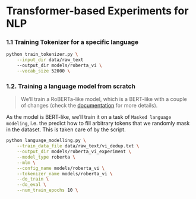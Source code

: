 # Transformer-based Experiments for NLP

### 1.1 Training Tokenizer for a specific language

```sh
python train_tokenizer.py \
    --input_dir data/raw_text
    --output_dir models/roberta_vi \
    --vocab_size 52000 \
```

### 1.2. Training a language model from scratch

> We’ll train a RoBERTa-like model, which is a BERT-like with a couple of changes (check the [documentation](https://huggingface.co/transformers/model_doc/roberta.html) for more details).

As the model is BERT-like, we’ll train it on a task of `Masked language modeling`, i.e. the predict how to fill arbitrary tokens that we randomly mask in the dataset. This is taken care of by the script.

```sh
python language_modelling.py \
    --train_data_file data/raw_text/vi_dedup.txt \
    --output_dir models/roberta_vi_experiment \
    --model_type roberta \
    --mlm \
    --config_name models/roberta_vi \
    --tokenizer_name models/roberta_vi \
    --do_train \
    --do_eval \
    --num_train_epochs 10 \
```